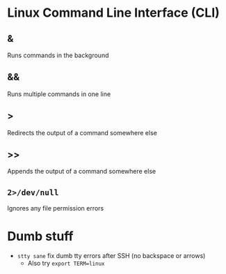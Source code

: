# Linux Command Line Interface (CLI)
## &
Runs commands in the background
## &&
Runs multiple commands in one line
## >
Redirects the output of a command somewhere else
## >>
Appends the output of a command somewhere else
## `2>/dev/null`
Ignores any file permission errors
# Dumb stuff
- `stty sane` fix dumb tty errors after SSH (no backspace or arrows)
	- Also try `export TERM=linux`